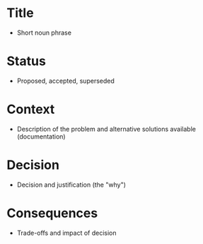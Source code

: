 # Title

- Short noun phrase

# Status

- Proposed, accepted, superseded

# Context

- Description of the problem and alternative solutions available (documentation)

# Decision

- Decision and justification (the "why")

# Consequences

- Trade-offs and impact of decision
